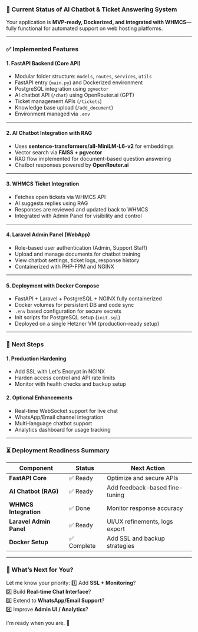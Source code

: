 
### 🚀 Current Status of AI Chatbot & Ticket Answering System

Your application is **MVP-ready, Dockerized, and integrated with WHMCS**—fully functional for automated support on web hosting platforms.

---

### ✅ **Implemented Features**
#### **1. FastAPI Backend (Core API)**
- Modular folder structure: `models`, `routes`, `services`, `utils`
- FastAPI entry (`main.py`) and Dockerized environment
- PostgreSQL integration using `pgvector`
- AI chatbot API (`/chat`) using OpenRouter.ai (GPT)
- Ticket management APIs (`/tickets`)
- Knowledge base upload (`/add_document`)
- Environment managed via `.env`

---

#### **2. AI Chatbot Integration with RAG**
- Uses **sentence-transformers/all-MiniLM-L6-v2** for embeddings
- Vector search via **FAISS + pgvector**
- RAG flow implemented for document-based question answering
- Chatbot responses powered by **OpenRouter.ai**

---

#### **3. WHMCS Ticket Integration**
- Fetches open tickets via WHMCS API
- AI suggests replies using RAG
- Responses are reviewed and updated back to WHMCS
- Integrated with Admin Panel for visibility and control

---

#### **4. Laravel Admin Panel (WebApp)**
- Role-based user authentication (Admin, Support Staff)
- Upload and manage documents for chatbot training
- View chatbot settings, ticket logs, response history
- Containerized with PHP-FPM and NGINX

---

#### **5. Deployment with Docker Compose**
- FastAPI + Laravel + PostgreSQL + NGINX fully containerized
- Docker volumes for persistent DB and code sync
- `.env` based configuration for secure secrets
- Init scripts for PostgreSQL setup (`init.sql`)
- Deployed on a single Hetzner VM (production-ready setup)

---

### 🔄 **Next Steps**
#### **1. Production Hardening**
- Add SSL with Let's Encrypt in NGINX
- Harden access control and API rate limits
- Monitor with health checks and backup setup

#### **2. Optional Enhancements**
- Real-time WebSocket support for live chat
- WhatsApp/Email channel integration
- Multi-language chatbot support
- Analytics dashboard for usage tracking

---

### ⏳ **Deployment Readiness Summary**

| Component         | Status       | Next Action                  |
|------------------|--------------|------------------------------|
| **FastAPI Core**  | ✅ Ready      | Optimize and secure APIs     |
| **AI Chatbot (RAG)** | ✅ Ready  | Add feedback-based fine-tuning |
| **WHMCS Integration** | ✅ Done   | Monitor response accuracy     |
| **Laravel Admin Panel** | ✅ Ready | UI/UX refinements, logs export |
| **Docker Setup**  | ✅ Complete  | Add SSL and backup strategies |

---

### 🔧 What’s Next for You?

Let me know your priority:
1️⃣ Add **SSL + Monitoring**?  
2️⃣ Build **Real-time Chat Interface**?  
3️⃣ Extend to **WhatsApp/Email Support**?  
4️⃣ Improve **Admin UI / Analytics**?  

I'm ready when you are. 🚀
